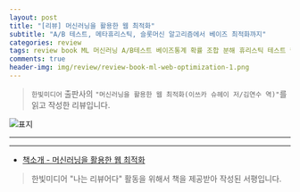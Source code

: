 ```yaml
---  
layout: post  
title: "[리뷰] 머신러닝을 활용한 웹 최적화"  
subtitle: "A/B 테스트, 메타휴리스틱, 슬롯머신 알고리즘에서 베이즈 최적화까지"  
categories: review  
tags: review book ML 머신러닝 A/B테스트 베이즈통계 확률 조합 분해 휴리스틱 테스트 웹최적화      
comments: true  
header-img: img/review/review-book-ml-web-optimization-1.png
---  
```

  
> `한빛미디어` 출판사의 `"머신러닝을 활용한 웹 최적화(이쓰카 슈헤이 저/김연수 역)"`를 읽고 작성한 리뷰입니다.  

![표지](https://theorydb.github.io/assets/img/review/review-book-ml-web-optimization-1.png)  

---


---

* [책소개 - 머신러닝을 활용한 웹 최적화](http://www.yes24.com/Product/Goods/101972896)

> 한빛미디어 "나는 리뷰어다" 활동을 위해서 책을 제공받아 작성된 서평입니다.